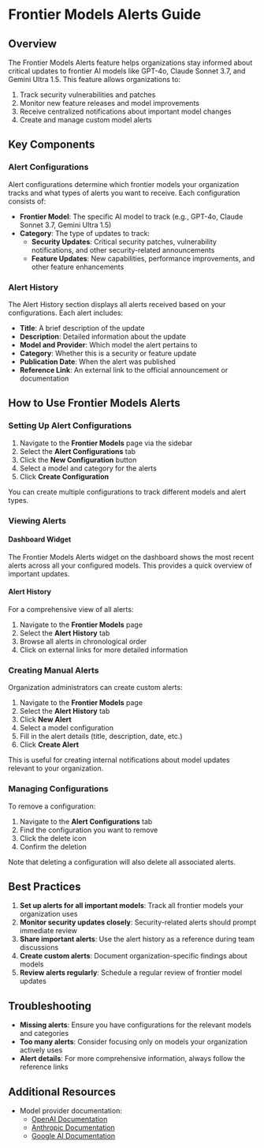 # Frontier Models Alerts Guide

## Overview

The Frontier Models Alerts feature helps organizations stay informed about critical updates to frontier AI models like GPT-4o, Claude Sonnet 3.7, and Gemini Ultra 1.5. This feature allows organizations to:

1. Track security vulnerabilities and patches
2. Monitor new feature releases and model improvements
3. Receive centralized notifications about important model changes
4. Create and manage custom model alerts

## Key Components

### Alert Configurations

Alert configurations determine which frontier models your organization tracks and what types of alerts you want to receive. Each configuration consists of:

- **Frontier Model**: The specific AI model to track (e.g., GPT-4o, Claude Sonnet 3.7, Gemini Ultra 1.5)
- **Category**: The type of updates to track:
  - **Security Updates**: Critical security patches, vulnerability notifications, and other security-related announcements
  - **Feature Updates**: New capabilities, performance improvements, and other feature enhancements

### Alert History

The Alert History section displays all alerts received based on your configurations. Each alert includes:

- **Title**: A brief description of the update
- **Description**: Detailed information about the update
- **Model and Provider**: Which model the alert pertains to
- **Category**: Whether this is a security or feature update
- **Publication Date**: When the alert was published
- **Reference Link**: An external link to the official announcement or documentation

## How to Use Frontier Models Alerts

### Setting Up Alert Configurations

1. Navigate to the **Frontier Models** page via the sidebar
2. Select the **Alert Configurations** tab
3. Click the **New Configuration** button
4. Select a model and category for the alerts
5. Click **Create Configuration**

You can create multiple configurations to track different models and alert types.

### Viewing Alerts

#### Dashboard Widget

The Frontier Models Alerts widget on the dashboard shows the most recent alerts across all your configured models. This provides a quick overview of important updates.

#### Alert History

For a comprehensive view of all alerts:

1. Navigate to the **Frontier Models** page
2. Select the **Alert History** tab
3. Browse all alerts in chronological order
4. Click on external links for more detailed information

### Creating Manual Alerts

Organization administrators can create custom alerts:

1. Navigate to the **Frontier Models** page
2. Select the **Alert History** tab
3. Click **New Alert**
4. Select a model configuration
5. Fill in the alert details (title, description, date, etc.)
6. Click **Create Alert**

This is useful for creating internal notifications about model updates relevant to your organization.

### Managing Configurations

To remove a configuration:

1. Navigate to the **Alert Configurations** tab
2. Find the configuration you want to remove
3. Click the delete icon
4. Confirm the deletion

Note that deleting a configuration will also delete all associated alerts.

## Best Practices

1. **Set up alerts for all important models**: Track all frontier models your organization uses
2. **Monitor security updates closely**: Security-related alerts should prompt immediate review
3. **Share important alerts**: Use the alert history as a reference during team discussions
4. **Create custom alerts**: Document organization-specific findings about models
5. **Review alerts regularly**: Schedule a regular review of frontier model updates

## Troubleshooting

- **Missing alerts**: Ensure you have configurations for the relevant models and categories
- **Too many alerts**: Consider focusing only on models your organization actively uses
- **Alert details**: For more comprehensive information, always follow the reference links

## Additional Resources

- Model provider documentation:
  - [OpenAI Documentation](https://platform.openai.com/docs)
  - [Anthropic Documentation](https://docs.anthropic.com/)
  - [Google AI Documentation](https://ai.google.dev/docs)